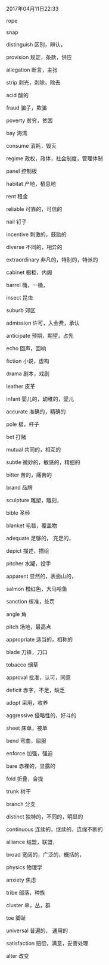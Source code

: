 2017年04月11日22:33

rope

snap

distinguish     区别，辨认，

provision       规定，条款，供应

allegation      断言，主张

strip           剥光，剥除，除去

acid            酸的

fraud           骗子，欺骗

poverty         贫穷，贫困

bay             海湾

consume         消耗，毁灭

regime          政权，政体，社会制度，管理体制

panel           控制板

habitat         产地，栖息地

rent            租金

reliable        可靠的，可信的

nail            钉子

incentive       刺激的，鼓励的

diverse         不同的，相异的

extraordinary   非凡的，特别的，特派的

cabinet         橱柜，内阁

barrel          桶，一桶，

insect          昆虫

suburb          郊区

admission       许可，入会费，承认

anticipate      预期，期望，占先

echo            回声，回响

fiction         小说，虚构

drama           剧本，戏剧

leather         皮革

infant          婴儿的，幼稚的，婴儿

accurate        准确的，精确的

pole            极，杆子

bet             打赌

mutual          共同的，相互的

subtle          微妙的，敏感的，精细的

bitter          苦的，痛苦的

brand           品牌

sculpture       雕塑，雕刻，

bible           圣经

blanket         毛毯，覆盖物

adequate        足够的， 充足的，

depict          描述，描绘

pitcher         水罐，投手

apparent        显然的，表面山的，

salmon          橙红色，大马哈鱼

sanction        核准，处罚

angle           角

pitch           场地，最高点

appropriate     适当的，相称的

blade           刀锋，刀口

tobacco         烟草

approval        批准，认可，同意

deficit         赤字，不足，缺乏

adopt           采用，收养

aggressive      侵略性的，好斗的

sheet           床单，被单

bend            弯曲，屈服

enforce         加强，强迫

bare            赤裸的，显露的

fold            折叠，合拢

trunk           树干

branch          分支

distinct        独特的，不同的，明显的

continuous      连续的，继续的，连绵不断的

alliance        结盟，联盟，

broad           宽阔的，广泛的，概括的，

physics         物理学

anxiety         焦虑

tribe           部落，种族

cluster         串，丛，群

toe             脚趾

universal       普遍的， 通用的

satisfaction    赔偿，满意，妥善处理

alter           改变

